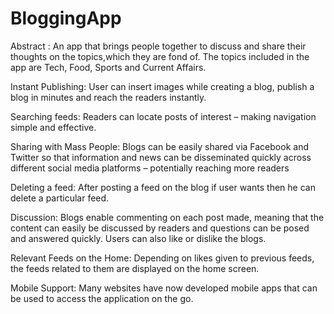 # BloggingApp
                                                                                                     
Abstract :
An app that brings people together to discuss and share their thoughts on the topics,which they are fond of. The topics included in the app are Tech, Food, Sports and Current Affairs.

Instant Publishing:
User can insert images while creating a blog, publish a blog in minutes and reach the readers instantly.

Searching feeds:
Readers can locate posts of interest – making navigation simple and effective.

Sharing with Mass People: 
Blogs can be easily shared via Facebook and Twitter so that information and news can be disseminated quickly across different social media platforms – potentially reaching more readers 

Deleting a feed:
After posting a feed on the blog if user wants then he can delete a particular feed. 

Discussion: 
Blogs enable commenting on each post made, meaning that the content can easily be discussed by readers and questions can be posed and answered quickly.
Users can also like or dislike the blogs.

Relevant Feeds on the Home:
Depending on likes given to previous feeds, the feeds related to them are displayed on the home screen.
 
Mobile Support:
Many websites have now developed mobile apps that can be used to access the application on the go.
 
